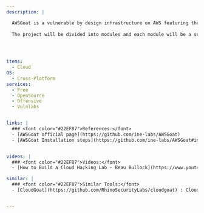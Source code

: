 ```yaml
---
description: |

  AWSGoat is a vulnerable by design infrastructure on AWS featuring the latest released OWASP Top 10 web application security risks (2021) and other misconfiguration based on services such as IAM, S3, API Gateway, Lambda, EC2, and ECS. AWSGoat mimics real-world infrastructure but with added vulnerabilities. It features multiple escalation paths and is focused on a black-box approach. 
  
  The project will be divided into modules and each module will be a separate web application, powered by varied tech stacks and development practices. It will leverage IaC through terraform and GitHub actions to ease the deployment process.



 
items:
  - Cloud
OS:
  - Cross-Platform
services:
  - Free
  - OpenSource
  - Offensive
  - Vulnlabs


links: |
  ### <font color="#22EF87">References:</font>
  - [AWSGoat official page](https://github.com/ine-labs/AWSGoat)
  - [AWSGoat Installation steps](https://github.com/ine-labs/AWSGoat#installation)


videos: | 
  ### <font color="#22EF87">Videos:</font>
  - [How to Build a Cloud Hacking Lab - Beau Bullock](https://www.youtube.com/watch?v=4s_3oNwqImo)

similar: | 
  ### <font color="#22EF87">Similar Tools:</font>
  - [CloudGoat](https://github.com/RhinoSecurityLabs/cloudgoat) : CloudGoat is Rhino Security Labs' "Vulnerable by Design" AWS deployment tool. It allows you to hone your cloud cybersecurity skills by creating and completing several "capture-the-flag" style scenarios.


---
```


